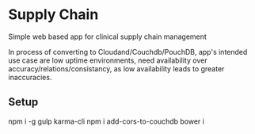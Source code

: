 # Supply Chain
Simple web based app for clinical supply chain management

In process of converting to Cloudand/Couchdb/PouchDB, app's intended use case are low uptime environments, need availability over accuracy/relations/consistancy, as low availability leads to greater inaccuracies.

## Setup
  npm i -g gulp karma-cli
  npm i
  add-cors-to-couchdb
  bower i
